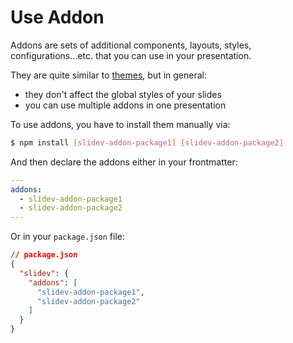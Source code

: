 # Use Addon

Addons are sets of additional components, layouts, styles, configurations...etc. that you can use in your presentation.

They are quite similar to [themes](/themes/use), but in general:

- they don't affect the global styles of your slides
- you can use multiple addons in one presentation

To use addons, you have to install them manually via:

```bash
$ npm install [slidev-addon-package1] [slidev-addon-package2]
```

And then declare the addons either in your frontmatter:

```yaml
---
addons:
  - slidev-addon-package1
  - slidev-addon-package2
---
```

Or in your `package.json` file:

```json
// package.json
{
  "slidev": {
    "addons": [
      "slidev-addon-package1",
      "slidev-addon-package2"
    ]
  }
}
```
